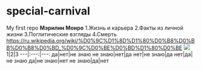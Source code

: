 # special-carnival
My first repo
**Мэрилин Монро**
1.Жизнь и карьера
2.Факты из личной жизни
3.Поглитические взгляды
4.Смерть
<https://ru.wikipedia.org/wiki/%D0%9C%D1%8D%D1%80%D0%B8%D0%BB%D0%B8%D0%BD_%D0%9C%D0%BE%D0%BD%D1%80%D0%BE>
![](https://yandex.ru/images/search?rpt=simage&noreask=1&source=qa&text=Мэрилин%20Монро&stype=image&lr=193&pos=4&img_url=https%3A%2F%2F7-dney.info%2Fwp-content%2Fuploads%2F2018%2F03%2FMarilyn-monroe-50-2.jpg)
 1|2|3
---|:---:|---:
да|нет|не знаю
не знаю|нет|да
нет|не знаю|да
нет|да|не знаю
да|не знаю|нет
не знаю|да|нет
